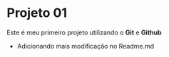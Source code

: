 # Projeto 01

Este é meu primeiro projeto utilizando o **Git** e **Github**

- Adicionando mais modificação no Readme.md 
